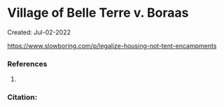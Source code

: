 # Village of Belle Terre v. Boraas
Created: Jul-02-2022


https://www.slowboring.com/p/legalize-housing-not-tent-encampments



### References
1.

### Citation:
